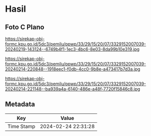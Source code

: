 # Hasil

## Foto C Plano

https://sirekap-obj-formc.kpu.go.id/5dc3/pemilu/ppwp/33/29/15/20/07/3329152007039-20240219-143124--6749b4f1-1ec3-4bc6-8e03-8da99b10e319.jpg

https://sirekap-obj-formc.kpu.go.id/5dc3/pemilu/ppwp/33/29/15/20/07/3329152007039-20240214-220848--1918eec1-f0db-4cc0-9b8e-a473417b7d3a.jpg

https://sirekap-obj-formc.kpu.go.id/5dc3/pemilu/ppwp/33/29/15/20/07/3329152007039-20240214-221148--ba939a4a-6140-486e-a48f-7720f15846c8.jpg


## Metadata

| Key        | Value               |
| ---------- | ------------------- |
| Time Stamp | 2024-02-24 22:31:28 |



